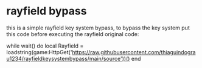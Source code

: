 # rayfield bypass

this is a simple rayfield key system bypass, to bypass the key system put this code before executing the rayfield original code:

while wait() do
  local Rayfield = loadstring(game:HttpGet('https://raw.githubusercontent.com/thiaguindograu1234/rayfieldkeysystembypass/main/source'))()
end
